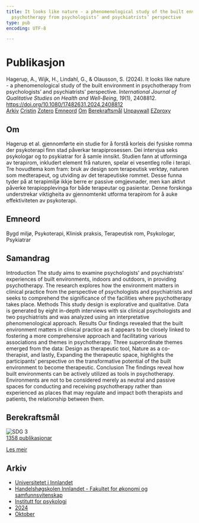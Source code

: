 ```yaml
---
title: It looks like nature - a phenomenological study of the built environment in
  psychotherapy from psychologists’ and psychiatrists’ perspective
type: pub
encoding: UTF-8

---
```

<h1>Publikasjon</h1>
<article id="csl-bib-container-WXQ4ZN9L" class="csl-bib-container">
  <div class="csl-bib-body"> <div class="csl-entry">Hagerup, A., Wijk, H., Lindahl, G., &#38; Olausson, S. (2024). It looks like nature - a phenomenological study of the built environment in psychotherapy from psychologists’ and psychiatrists’ perspective. <i>International Journal of Qualitative Studies on Health and Well-Being</i>, <i>19</i>(1), 2408812. <a href="https://doi.org/10.1080/17482631.2024.2408812">https://doi.org/10.1080/17482631.2024.2408812</a></div> </div>
  <div class="csl-bib-buttons">
    <a href="#taxonomy-article-WXQ4ZN9L" alt="archive" class="csl-bib-button">Arkiv</a>
    <a href="https://app.cristin.no/results/show.jsf?id=2312273" alt="Cristin" class="csl-bib-button">Cristin</a>
    <a href="http://zotero.org/groups/5881554/items/WXQ4ZN9L" alt="Zotero" class="csl-bib-button">Zotero</a>
    <a href="#keywords-article-WXQ4ZN9L" alt="keywords" class="csl-bib-button">Emneord</a>
    <a href="#about-article-WXQ4ZN9L" alt="about_pub" class="csl-bib-button">Om</a>
    <a href="#sdg-article-WXQ4ZN9L" alt="sdg" class="csl-bib-button">Berekraftsmål</a>
    <a href="https://doi.org/10.1080/17482631.2024.2408812" alt="Unpaywall" class="csl-bib-button">Unpaywall</a>
    <a href="https://doi.org/10.1080/17482631.2024.2408812" alt="EZproxy" class="csl-bib-button">EZproxy</a>
  </div>
  <div id="csl-bib-meta-container-WXQ4ZN9L"></div>
</article>
<div id="csl-bib-meta-WXQ4ZN9L" class="csl-bib-meta">
  <article id="about-article-WXQ4ZN9L" class="about_pub-article">
    <h1>Om</h1>
    Hagerup et al. gjennomførte ein studie for å forstå korleis dei fysiske romma der psykoterapi finn stad påverkar terapiprosessen. Dei intervjua seks psykologar og to psykiatrar for å samle innsikt. Studien fann at utforminga av terapirom, inkludert element frå naturen, spelar ei vesentleg rolle i terapi. Tre hovudtema kom fram: bruk av design som terapeutisk verktøy, naturen som medterapeut, og utviding av det terapeutiske rommet. Desse funna tyder på at terapimiljø ikkje berre er passive omgjevnader, men kan aktivt påverke terapiopplevinga for både terapeutar og pasientar. Denne forskinga understrekar viktigheita av gjennomtenkt utforma terapirom for å auke effektiviteten av psykoterapi.
  </article>
  <article id="keywords-article-WXQ4ZN9L" class="keywords-article">
    <h1>Emneord</h1>
    Bygd miljø, Psykoterapi, Klinisk praksis, Terapeutisk rom, Psykologar, Psykiatrar
  </article>
  <article id="abstract-article-WXQ4ZN9L" class="abstract-article">
    <h1>Samandrag</h1>
    Introduction The study aims to examine psychologists’ and psychiatrists’ experiences of built environments, indoors and outdoors, in providing psychotherapy. The research explores how the environment matters in clinical practice from the perspective of psychologists and psychiatrists and seeks to comprehend the significance of the facilities where psychotherapy takes place. Methods This study design is explorative and qualitative. Data is generated by eight in-depth interviews with six clinical psychologists and two psychiatrists and was analyzed using an interpretative phenomenological approach. Results Our findings revealed that the built environment matters in clinical practice as it appears to be closely linked to fostering a more comprehensive approach and facilitating various associations and themes in psychotherapy. Three superordinate themes emerged from the data: Design as therapeutic tool, Nature as a co-therapist, and lastly, Expanding the therapeutic space, highlights the participants’ perspective on the transformative potential of the built environment to become therapeutic. Conclusion The findings reveal how built environments can be actively utilized as tools in psychotherapy. Environments are not to be considered merely as neutral and passive spaces for conducting and receiving psychotherapy rather than experienced as places that may regulate and impact both therapists and patients, the relationship between them.
  </article>
  <article id="sdg-article-WXQ4ZN9L" class="sdg-article">
    <h1>Berekraftsmål</h1>
    <div class="sdg-container"><div id="sdg3" class="sdg">
        <img src="{{< params subfolder >}}images/sdg/sdg03_nn.png" class="image" alt="SDG 3">
        <div class="sdg-overlay">
          <a href="/nn/archive/?key=?sdg=3#archive" class="sdg-publication-count"><span>1358</span> publikasjonar</a>
          <p><a href="https://fn.no/om-fn/fns-baerekraftsmaal/god-helse-og-livskvalitet?lang=nno-NO" class="sdg-read-more">Les meir</a></p>
        </div>
      </div></div>
  </article>
  <article id="taxonomy-article-WXQ4ZN9L" class="taxonomy-article">
    <h1>Arkiv</h1>
    <ul>
      <li>
        <a href="/nn/archive/?key=3DCRN523">Universitetet i Innlandet</a>
      </li>
      <li>
        <a href="/nn/archive/?key=DU8Q9LN9">Handelshøgskolen Innlandet - Fakultet for økonomi og samfunnsvitenskap</a>
      </li>
      <li>
        <a href="/nn/archive/?key=KTD9NXA8">Institutt for psykologi</a>
      </li>
      <li>
        <a href="/nn/archive/?key=LS3MUAPD">2024</a>
      </li>
      <li>
        <a href="/nn/archive/?key=4DYQGZ2R">Oktober</a>
      </li>
    </ul>
  </article>
</div>
